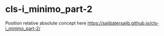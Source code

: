# cls-i_minimo_part-2
Position relative absolute concept here
https://sajibatersajib.github.io/cls-i_minimo_part-2/
